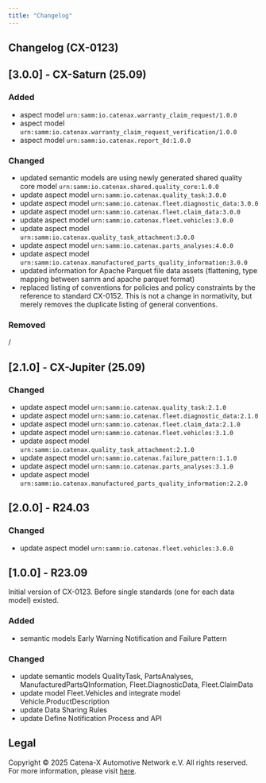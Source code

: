 ```yaml
---
title: "Changelog"
---
```


## Changelog (CX-0123)

## [3.0.0] - CX-Saturn (25.09)

### Added

- aspect model `urn:samm:io.catenax.warranty_claim_request/1.0.0`
- aspect model `urn:samm:io.catenax.warranty_claim_request_verification/1.0.0`
- aspect model `urn:samm:io.catenax.report_8d:1.0.0`

### Changed

- updated semantic models are using newly generated shared quality core model `urn:samm:io.catenax.shared.quality_core:1.0.0`
- update aspect model `urn:samm:io.catenax.quality_task:3.0.0`
- update aspect model `urn:samm:io.catenax.fleet.diagnostic_data:3.0.0`
- update aspect model `urn:samm:io.catenax.fleet.claim_data:3.0.0`
- update aspect model `urn:samm:io.catenax.fleet.vehicles:3.0.0`
- update aspect model `urn:samm:io.catenax.quality_task_attachment:3.0.0`
- update aspect model `urn:samm:io.catenax.parts_analyses:4.0.0`
- update aspect model `urn:samm:io.catenax.manufactured_parts_quality_information:3.0.0`
- updated information for Apache Parquet file data assets (flattening, type mapping between samm and apache parquet format)
- replaced listing of conventions for policies and policy constraints by the reference to standard CX-0152. This is not a change in normativity, but merely removes the duplicate listing of general conventions.

### Removed

/

## [2.1.0] - CX-Jupiter (25.09)

### Changed

- update aspect model `urn:samm:io.catenax.quality_task:2.1.0`
- update aspect model `urn:samm:io.catenax.fleet.diagnostic_data:2.1.0`
- update aspect model `urn:samm:io.catenax.fleet.claim_data:2.1.0`
- update aspect model `urn:samm:io.catenax.fleet.vehicles:3.1.0`
- update aspect model `urn:samm:io.catenax.quality_task_attachment:2.1.0`
- update aspect model `urn:samm:io.catenax.failure_pattern:1.1.0`
- update aspect model `urn:samm:io.catenax.parts_analyses:3.1.0`
- update aspect model `urn:samm:io.catenax.manufactured_parts_quality_information:2.2.0`

## [2.0.0] - R24.03

### Changed

- update aspect model `urn:samm:io.catenax.fleet.vehicles:3.0.0`

## [1.0.0] - R23.09

Initial version of CX-0123. Before single standards (one for each data model) existed.

### Added

- semantic models Early Warning Notification and Failure Pattern

### Changed

- update semantic models QualityTask, PartsAnalyses, ManufacturedPartsQInformation, Fleet.DiagnosticData, Fleet.ClaimData
- update model Fleet.Vehicles and integrate model Vehicle.ProductDescription
- update Data Sharing Rules
- update Define Notification Process and API

## Legal

Copyright © 2025 Catena-X Automotive Network e.V. All rights reserved. For more information, please visit [here](/copyright).
